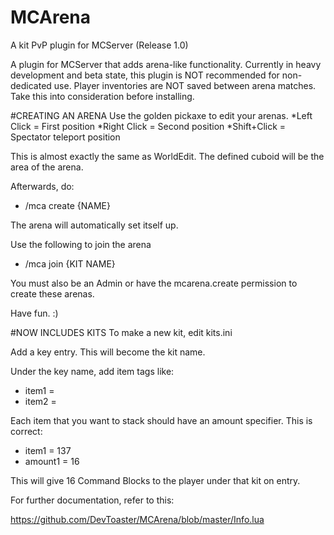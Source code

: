 # MCArena
A kit PvP plugin for MCServer (Release 1.0)

A plugin for MCServer that adds arena-like functionality.
Currently in heavy development and beta state, this plugin is NOT recommended for non-dedicated use.
Player inventories are NOT saved between arena matches.  Take this into consideration before installing.

#CREATING AN ARENA
Use the golden pickaxe to edit your arenas.
  *Left Click = First position
  *Right Click = Second position
  *Shift+Click = Spectator teleport position

This is almost exactly the same as WorldEdit.
The defined cuboid will be the area of the arena.

Afterwards, do:
* /mca create {NAME}

The arena will automatically set itself up.

Use the following to join the arena
* /mca join {KIT NAME}

You must also be an Admin or have the mcarena.create permission to create these arenas.

Have fun.  :)

#NOW INCLUDES KITS
To make a new kit, edit kits.ini

Add a key entry.  This will become the kit name.

Under the key name, add item tags like:

* item1 = <some item>
* item2 = <another item>

Each item that you want to stack should have an amount specifier.  This is correct:

* item1 = 137
* amount1 = 16

This will give 16 Command Blocks to the player under that kit on entry.

For further documentation, refer to this:  

https://github.com/DevToaster/MCArena/blob/master/Info.lua
